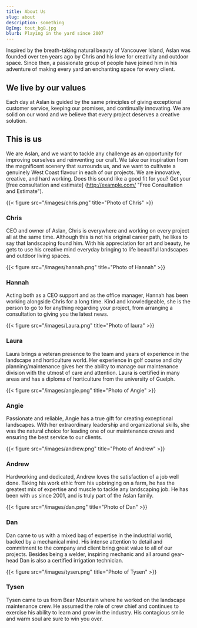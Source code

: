 ```yaml
---
title: About Us
slug: about
description: something
BgImg: tout_bg8.jpg
blurb: Playing in the yard since 2007
---
```

<!--
{{< figure src="/images/tout_bg.jpg" title="Photo by Ales Krivec on Unsplash" >}} -->

Inspired by the breath-taking natural beauty of Vancouver Island, Aslan was founded over ten years ago by Chris and his love for creativity and outdoor space. Since then, a passionate group of people have joined him in his adventure of making every yard an enchanting space for every client.

## We live by our values
Each day at Aslan is guided by the same principles of giving exceptional customer service, keeping our promises, and continually innovating. We are solid on our word and we believe that every project deserves a creative solution.

## This is us
We are Aslan, and we want to tackle any challenge as an opportunity for improving ourselves and reinventing our craft. We take our inspiration from the magnificent scenery that surrounds us, and we want to cultivate a genuinely West Coast flavour in each of our projects. We are innovative, creative, and hard working.
Does this sound like a good fit for you? Get your [free consultation and estimate] (http://example.com/ "Free Consultation and Estimate").


{{< figure src="/images/chris.png" title="Photo of Chris" >}}

### Chris

CEO and owner of Aslan, Chris is everywhere and working on every project all at the same time. Although this is not his original career path, he likes to say that landscaping found him. With his appreciation for art and beauty, he gets to use his creative mind everyday bringing to life beautiful landscapes and outdoor living spaces.

{{< figure src="/images/hannah.png" title="Photo of Hannah" >}}

### Hannah

Acting both as a CEO support and as the office manager, Hannah has been working alongside Chris for a long time. Kind and knowledgeable, she is the person to go to for anything regarding your project, from arranging a consultation to giving you the latest news.

{{< figure src="/images/Laura.png" title="Photo of laura" >}}

### Laura

Laura brings a veteran presence to the team and years of experience in the landscape and horticulture world. Her experience in golf course and city planning/maintenance gives her the ability to manage our maintenance division with the utmost of care and attention. Laura is certified in many areas and has a diploma of horticulture from the university of Guelph.

{{< figure src="/images/angie.png" title="Photo of Angie" >}}

### Angie

Passionate and reliable, Angie has a true gift for creating exceptional landscapes. With her extraordinary leadership and organizational skills, she was the natural choice for leading one of our maintenance crews and ensuring the best service to our clients.

{{< figure src="/images/andrew.png" title="Photo of Andrew" >}}

### Andrew

Hardworking and dedicated, Andrew loves the satisfaction of a job well done. Taking his work ethic from his upbringing on a farm, he has the greatest mix of expertise and muscle to tackle any landscaping job. He has been with us since 2001, and is truly part of the Aslan family.

{{< figure src="/images/dan.png" title="Photo of Dan" >}}

### Dan

Dan came to us with a mixed bag of expertise in the industrial world, backed by a mechanical mind. His intense attention to detail and commitment to the company and client bring great value to all of our projects. Besides being a welder, inspiring mechanic and all around gear-head Dan is also a certified irrigation technician.

{{< figure src="/images/tysen.png" title="Photo of Tysen" >}}

### Tysen

Tysen came to us from Bear Mountain where he worked on the landscape maintenance crew. He assumed the role of crew chief and continues to exercise his ability to learn and grow in the industry. His contagious smile and warm soul are sure to win you over.

